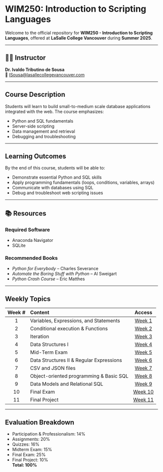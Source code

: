 #  WIM250: Introduction to Scripting Languages

Welcome to the official repository for **WIM250 - Introduction to Scripting Languages**, offered at **LaSalle College Vancouver** during **Summer 2025**. 

---

## 🧑‍🏫 Instructor

**Dr. Ivaldo Tributino de Sousa**  
📧 ISousa@lasallecollegevancouver.com  


---

##  Course Description

Students will learn to build small-to-medium scale database applications integrated with the web. The course emphasizes:

- Python and SQL fundamentals
- Server-side scripting
- Data management and retrieval
- Debugging and troubleshooting

---

##  Learning Outcomes

By the end of this course, students will be able to:

- Demonstrate essential Python and SQL skills 
- Apply programming fundamentals (loops, conditions, variables, arrays)
- Communicate with databases using SQL
- Debug and troubleshoot web scripting issues
---

## 📚 Resources

### Required Software
- Anaconda Navigator
- SQLite

### Recommended Books
- *Python for Everybody* – Charles Severance  
- *Automate the Boring Stuff with Python* – Al Sweigart  
- *Python Crash Course* – Eric Matthes

---

## Weekly Topics 

Week # | Content | Access
:----:|:-----|:-------:
1   | Variables, Expressions, and Statements    | [Week 1 ](https://github.com/Tributino/Python-for-Beginners/tree/main/Week_1)
2   | Conditional execution & Functions         | [Week 2 ](https://github.com/Tributino/Python-for-Beginners/tree/main/Week_2)
3   | Iteration                                 | [Week 3 ](https://github.com/Tributino/Python-for-Beginners/tree/main/Week_3)
4   | Data Structures I                         | [Week 4 ](https://github.com/Tributino/Python-for-Beginners/tree/main/Week_4)
5   | Mid-Term Exam                             | [Week 5 ](https://github.com/Tributino/Python-for-Beginners/tree/main/Week_5)
6   | Data Structures II & Regular Expressions  | [Week 6 ](https://github.com/Tributino/Python-for-Beginners/tree/main/Week_6)
7   | CSV and JSON files                        | [Week 7 ](https://github.com/Tributino/Python-for-Beginners/tree/main/Week_7)
8   | Object-oriented programming & Basic SQL   | [Week 8 ](https://github.com/Tributino/Python-for-Beginners/tree/main/Week_8)
9   | Data Models and Relational SQL            | [Week 9 ](https://github.com/Tributino/Python-for-Beginners/tree/main/Week_9)
10  | Final Exam                                | [Week 10 ](https://github.com/Tributino/Python-for-Beginners/tree/main/Week_10)
11  | Final Project                             | [Week 11 ](https://github.com/Tributino/Python-for-Beginners/tree/main/Week_11)

---

##  Evaluation Breakdown

- Participation & Professionalism: 14%  
- Assignments: 20%  
- Quizzes: 16%  
- Midterm Exam: 15%  
- Final Exam: 25%  
- Final Project: 10%  
**Total: 100%**






